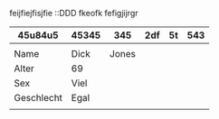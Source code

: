 feijfiejfisjfie
::DDD
fkeofk
fefigjijrgr


| 45u84u5    | 45345 | 345   | 2df | 5t  | 543 |
| ---------- | ----- | ----- | --- | --- | --- |
|            |       |       |     |     |     |
| Name       | Dick  | Jones |     |     |     |
| Alter      | 69    |       |     |     |     |
| Sex        | Viel  |       |     |     |     |
| Geschlecht | Egal  |       |     |     |     |
|            |       |       |     |     |     |
